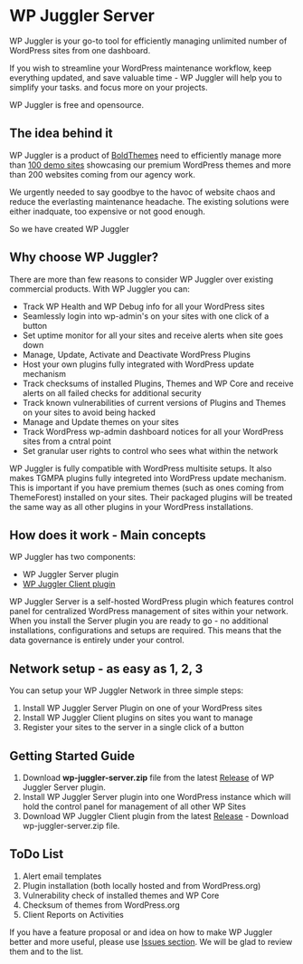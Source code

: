 # WP Juggler Server #

WP Juggler is your go-to tool for efficiently managing unlimited number of WordPress sites from one dashboard. 

If you wish to streamline your WordPress maintenance workflow, keep everything updated, and save valuable time - WP Juggler will help you to simplify your tasks. and focus more on your projects. 

WP Juggler is free and opensource.

## The idea behind it ##

WP Juggler is a product of [BoldThemes](https://bold-themes.com/) need to efficiently manage more than [100 demo sites](https://themeforest.net/user/boldthemes/portfolio) showcasing our premium WordPress themes and more than 200 websites coming from our agency work.

We urgently needed to say goodbye to the havoc of website chaos and reduce the everlasting maintenance headache. The existing solutions were either inadquate, too expensive or not good enough. 

So we have created WP Juggler

## Why choose WP Juggler? ##

There are more than few reasons to consider WP Juggler over existing commercial products.
With WP Juggler you can:

- Track WP Health and WP Debug info for all your WordPress sites
- Seamlessly login into wp-admin's on your sites with one click of a button
- Set uptime monitor for all your sites and receive alerts when site goes down
- Manage, Update, Activate and Deactivate WordPress Plugins
- Host your own plugins fully integrated with WordPress update mechanism
- Track checksums of installed Plugins, Themes and WP Core and receive alerts on all failed checks for additional security
- Track known vulnerabilities of current versions of Plugins and Themes on your sites to avoid being hacked
- Manage and Update themes on your sites
- Track WordPress wp-admin dashboard notices for all your WordPress sites from a cntral point
- Set granular user rights to control who sees what within the network

WP Juggler is fully compatible with WordPress multisite setups. 
It also makes TGMPA plugins fully integreted into WordPress update mechanism. This is important if you have premium themes (such as ones coming from ThemeForest) installed on your sites. Their packaged plugins will be treated the same way as all other plugins in your WordPress installations.

## How does it work - Main concepts ##

WP Juggler has two components:

- WP Juggler Server plugin
- [WP Juggler Client plugin](https://github.com/boldthemes/wp-juggler-client)

WP Juggler Server is a self-hosted WordPress plugin which features control panel for centralized WordPress management of sites within your network.
When you install the Server plugin you are ready to go - no additional installations, configurations and setups are required. This means that the data governance is entirely under your control.

## Network setup - as easy as 1, 2, 3 ##

You can setup your WP Juggler Network in three simple steps:

1. Install WP Juggler Server Plugin on one of your WordPress sites
2. Install WP Juggler Client plugins on sites you want to manage
3. Register your sites to the server in a single click of a button

## Getting Started Guide ##

1. Download **wp-juggler-server.zip** file from the latest [Release](https://github.com/boldthemes/wp-juggler-server/releases/latest) of WP Juggler Server plugin.
2. Install WP Juggler Server plugin into one WordPress instance which will hold the control panel for management of all other WP Sites
3. Download WP Juggler Client plugin from the latest [Release](https://github.com/boldthemes/wp-juggler-client/releases/latest) - Download wp-juggler-server.zip file.


## ToDo List ##

1. Alert email templates
2. Plugin installation (both locally hosted and from WordPress.org)
3. Vulnerability check of installed themes and WP Core
4. Checksum of themes from WordPress.org
5. Client Reports on Activities

If you have a feature proposal or and idea on how to make WP Juggler better and more useful, please use [Issues section](https://github.com/boldthemes/wp-juggler-server/issues). We will be glad to review them and to the list.